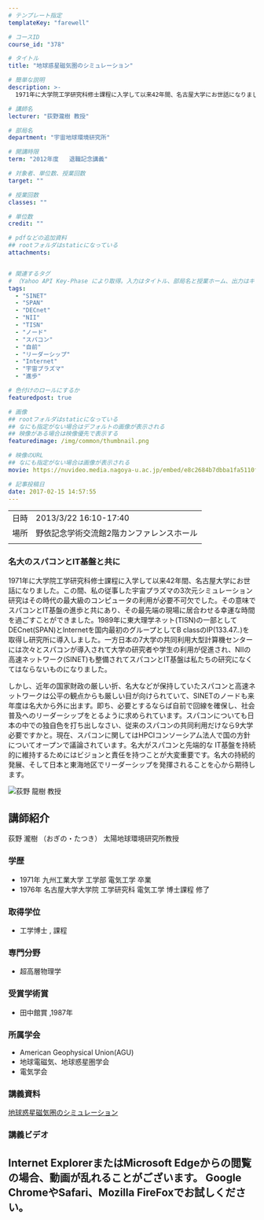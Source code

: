 ```yaml
---
# テンプレート指定
templateKey: "farewell"

# コースID
course_id: "378"

# タイトル
title: "地球惑星磁気圏のシミュレーション"

# 簡単な説明
description: >-
  1971年に大学院工学研究科修士課程に入学して以来42年間、名古屋大学にお世話になりました。この間、私の従事した宇宙プラズマの3次元シミュレーション研究はその時代の最大級のコンピュータの利用が必要不可欠でした。その意味でスパコンとIT基盤の進歩と共にあり、その最先端の現場に居合わせる幸運な時間を過ごすことができました。1989年に東大理学ネット(TISN)の一部として DECnet(SPAN) ....

# 講師名
lecturer: "荻野瀧樹 教授"

# 部局名
department: "宇宙地球環境研究所"

# 開講時限
term: "2012年度	退職記念講義"

# 対象者、単位数、授業回数
target: ""

# 授業回数
classes: ""

# 単位数
credit: ""

# pdfなどの追加資料
## rootフォルダはstaticになっている
attachments:


# 関連するタグ
# （Yahoo API Key-Phase により取得。入力はタイトル、部局名と授業ホーム、出力はキーフレーズ（tags））
tags:
  - "SINET"
  - "SPAN"
  - "DECnet"
  - "NII"
  - "TISN"
  - "ノード"
  - "スパコン"
  - "自前"
  - "リーダーシップ"
  - "Internet"
  - "宇宙プラズマ"
  - "進歩"

# 色付けのロールにするか
featuredpost: true

# 画像
## rootフォルダはstaticになっている
## なにも指定がない場合はデフォルトの画像が表示される
## 映像がある場合は映像優先で表示する
featuredimage: /img/common/thumbnail.png

# 映像のURL
## なにも指定がない場合は画像が表示される
movie: https://nuvideo.media.nagoya-u.ac.jp/embed/e8c2684b7dbba1fa5110fda9e8ae159ef62624aa

# 記事投稿日
date: 2017-02-15 14:57:55
---
```


|   |   |
|---|---|
| 日時 | 2013/3/22  16:10-17:40 |
| 場所 | 野依記念学術交流館2階カンファレンスホール |
|   |   |


### 名大のスパコンとIT基盤と共に

1971年に大学院工学研究科修士課程に入学して以来42年間、名古屋大学にお世話になりました。この間、私の従事した宇宙プラズマの3次元シミュレーション研究はその時代の最大級のコンピュータの利用が必要不可欠でした。その意味でスパコンとIT基盤の進歩と共にあり、その最先端の現場に居合わせる幸運な時間を過ごすことができました。1989年に東大理学ネット(TISN)の一部として DECnet(SPAN)とInternetを国内最初のグループとしてB classのIP(133.47.*.*)を取得し研究所に導入しました。一方日本の7大学の共同利用大型計算機センターには次々とスパコンが導入されて大学の研究者や学生の利用が促進され、NIIの高速ネットワーク(SINET)も整備されてスパコンとIT基盤は私たちの研究になくてはならないものになりました。

しかし、近年の国家財政の厳しい折、名大などが保持していたスパコンと高速ネットワークは公平の観点からも厳しい目が向けられていて、SINETのノードも来年度は名大から外に出ます。即ち、必要とするならば自前で回線を確保し、社会普及へのリーダーシップをとるように求められています。スパコンについても日本の中での独自色を打ち出しなさい、従来のスパコンの共同利用だけなら9大学必要ですかと。現在、スパコンに関してはHPCIコンソーシアム法人で国の方針についてオープンで議論されています。名大がスパコンと先端的な IT基盤を持続的に維持するためにはビジョンと責任を持つことが大変重要です。名大の持続的発展、そして日本と東海地区でリーダーシップを発揮されることを心から期待します。


![荻野 龍樹 教授](https://ocw.nagoya-u.jp/files/378/s_H24ogino_facephoto.jpg) 
## 講師紹介

荻野 瀧樹 （おぎの・たつき） 太陽地球環境研究所教授

### 学歴

* 1971年 九州工業大学 工学部 電気工学 卒業
* 1976年 名古屋大学大学院 工学研究科 電気工学 博士課程 修了

### 取得学位

* 工学博士 , 課程

### 専門分野

* 超高層物理学

### 受賞学術賞

* 田中館賞 ,1987年

### 所属学会

* American Geophysical Union(AGU)
* 地球電磁気、地球惑星圏学会
* 電気学会


### 講義資料

[地球惑星磁気圏のシミュレーション](https://ocw.nagoya-u.jp/files/378/H24ogino.pdf) 

### 講義ビデオ


Internet ExplorerまたはMicrosoft Edgeからの閲覧の場合、動画が乱れることがございます。
Google ChromeやSafari、Mozilla FireFoxでお試しください。
-----